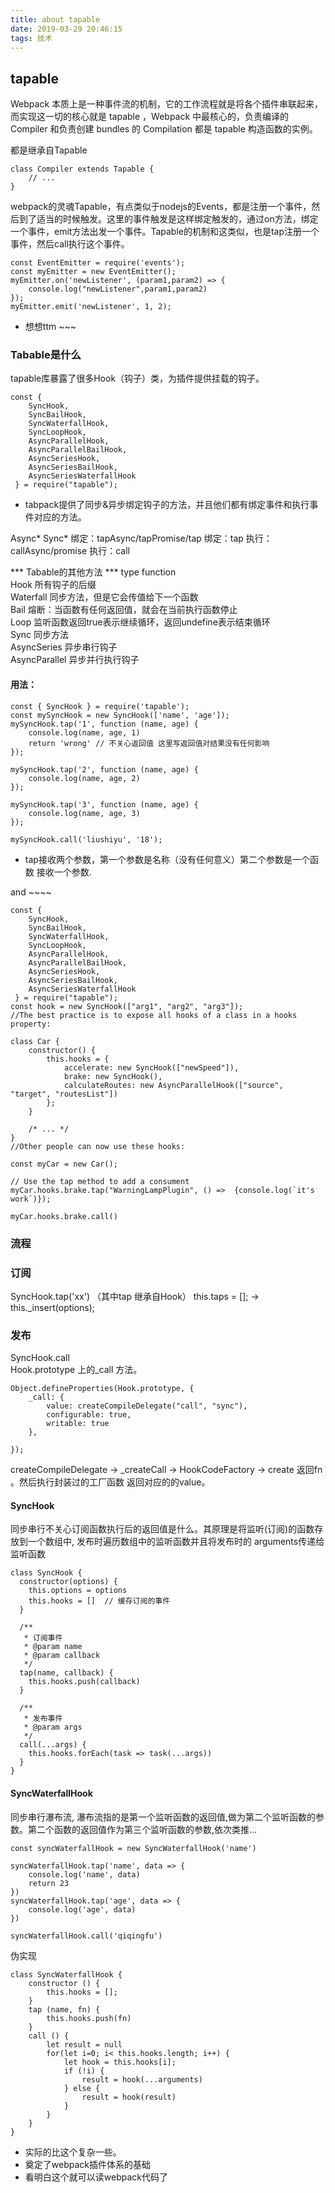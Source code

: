 ```yaml
---
title: about tapable
date: 2019-03-29 20:46:15
tags: 技术
---
```



## tapable

Webpack 本质上是一种事件流的机制，它的工作流程就是将各个插件串联起来，而实现这一切的核心就是 tapable ，Webpack 中最核心的，负责编译的 Compiler 和负责创建 bundles 的 Compilation 都是 tapable 构造函数的实例。

都是继承自Tapable

```
class Compiler extends Tapable {
    // ...
}
```

webpack的灵魂Tapable，有点类似于nodejs的Events，都是注册一个事件，然后到了适当的时候触发。这里的事件触发是这样绑定触发的，通过on方法，绑定一个事件，emit方法出发一个事件。Tapable的机制和这类似，也是tap注册一个事件，然后call执行这个事件。


```
const EventEmitter = require('events');
const myEmitter = new EventEmitter();
myEmitter.on('newListener', (param1,param2) => {
	console.log("newListener",param1,param2)
});
myEmitter.emit('newListener', 1, 2);
```

- 想想ttm ~~~


### Tabable是什么

tapable库暴露了很多Hook（钩子）类，为插件提供挂载的钩子。

```
const {
    SyncHook,
    SyncBailHook,
    SyncWaterfallHook,
    SyncLoopHook,
    AsyncParallelHook,
    AsyncParallelBailHook,
    AsyncSeriesHook,
    AsyncSeriesBailHook,
    AsyncSeriesWaterfallHook
 } = require("tapable");
```

- tabpack提供了同步&异步绑定钩子的方法，并且他们都有绑定事件和执行事件对应的方法。

Async*	                        Sync*
绑定：tapAsync/tapPromise/tap	 绑定：tap
执行：callAsync/promise	        执行：call


*** Tabable的其他方法 *** 
type	function  
Hook	所有钩子的后缀  
Waterfall	同步方法，但是它会传值给下一个函数  
Bail	熔断：当函数有任何返回值，就会在当前执行函数停止  
Loop	监听函数返回true表示继续循环，返回undefine表示结束循环  
Sync	同步方法  
AsyncSeries	异步串行钩子  
AsyncParallel	异步并行执行钩子  

#### 用法：

```
const { SyncHook } = require('tapable');
const mySyncHook = new SyncHook(['name', 'age']);
mySyncHook.tap('1', function (name, age) {
    console.log(name, age, 1)
    return 'wrong' // 不关心返回值 这里写返回值对结果没有任何影响
});

mySyncHook.tap('2', function (name, age) {
    console.log(name, age, 2)
});

mySyncHook.tap('3', function (name, age) {
    console.log(name, age, 3)
});

mySyncHook.call('liushiyu', '18');
```

- tap接收两个参数，第一个参数是名称（没有任何意义）第二个参数是一个函数 接收一个参数.


and ~~~~

```
const {
	SyncHook,
	SyncBailHook,
	SyncWaterfallHook,
	SyncLoopHook,
	AsyncParallelHook,
	AsyncParallelBailHook,
	AsyncSeriesHook,
	AsyncSeriesBailHook,
	AsyncSeriesWaterfallHook
 } = require("tapable");
const hook = new SyncHook(["arg1", "arg2", "arg3"]);
//The best practice is to expose all hooks of a class in a hooks property:

class Car {
	constructor() {
		this.hooks = {
			accelerate: new SyncHook(["newSpeed"]),
			brake: new SyncHook(),
			calculateRoutes: new AsyncParallelHook(["source", "target", "routesList"])
		};
	}

	/* ... */
}
//Other people can now use these hooks:

const myCar = new Car();

// Use the tap method to add a consument
myCar.hooks.brake.tap("WarningLampPlugin", () =>  {console.log(`it's work`)});

myCar.hooks.brake.call()
```

### 流程

### 订阅  
SyncHook.tap('xx') 
（其中tap 继承自Hook）
this.taps = [];
-> this._insert(options);

### 发布

SyncHook.call   
Hook.prototype 上的_call 方法。

```
Object.defineProperties(Hook.prototype, {
	_call: {
		value: createCompileDelegate("call", "sync"),
		configurable: true,
		writable: true
	},
	
});
```

createCompileDelegate -> _createCall -> HookCodeFactory ->  create  返回fn 。然后执行封装过的工厂函数
返回对应的的value。


#### SyncHook
同步串行不关心订阅函数执行后的返回值是什么。其原理是将监听(订阅)的函数存放到一个数组中, 发布时遍历数组中的监听函数并且将发布时的 arguments传递给监听函数

```
class SyncHook {
  constructor(options) {
    this.options = options
    this.hooks = []  // 缓存订阅的事件
  }

  /**
   * 订阅事件
   * @param name
   * @param callback
   */
  tap(name, callback) {
    this.hooks.push(callback)
  }

  /**
   * 发布事件
   * @param args
   */
  call(...args) {
    this.hooks.forEach(task => task(...args))
  }
}
```

#### SyncWaterfallHook

同步串行瀑布流, 瀑布流指的是第一个监听函数的返回值,做为第二个监听函数的参数。第二个函数的返回值作为第三个监听函数的参数,依次类推...

```
const syncWaterfallHook = new SyncWaterfallHook('name')

syncWaterfallHook.tap('name', data => {
	console.log('name', data)
	return 23
})
syncWaterfallHook.tap('age', data => {
	console.log('age', data)
})

syncWaterfallHook.call('qiqingfu')
```


伪实现

```
class SyncWaterfallHook {
    constructor () {
        this.hooks = [];
    }
    tap (name, fn) {
        this.hooks.push(fn)
    }
    call () {
        let result = null
        for(let i=0; i< this.hooks.length; i++) {
            let hook = this.hooks[i];
            if (!i) {
                result = hook(...arguments)
            } else {
                result = hook(result)
            }
        }
    }
}
```

- 实际的比这个复杂一些。
- 奠定了webpack插件体系的基础
- 看明白这个就可以读webpack代码了